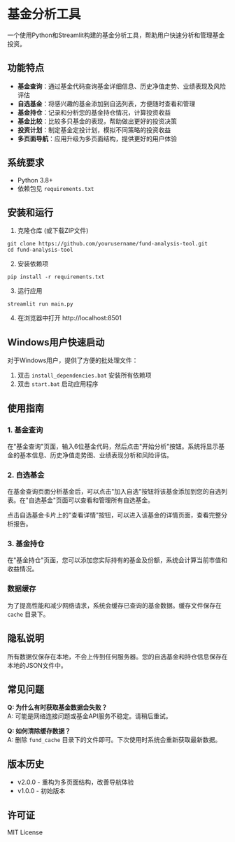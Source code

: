 # 基金分析工具

一个使用Python和Streamlit构建的基金分析工具，帮助用户快速分析和管理基金投资。

## 功能特点

- **基金查询**：通过基金代码查询基金详细信息、历史净值走势、业绩表现及风险评估
- **自选基金**：将感兴趣的基金添加到自选列表，方便随时查看和管理
- **基金持仓**：记录和分析您的基金持仓情况，计算投资收益
- **基金比较**：比较多只基金的表现，帮助做出更好的投资决策
- **投资计划**：制定基金定投计划，模拟不同策略的投资收益
- **多页面导航**：应用升级为多页面结构，提供更好的用户体验

## 系统要求

- Python 3.8+
- 依赖包见 `requirements.txt`

## 安装和运行

1. 克隆仓库 (或下载ZIP文件)

```
git clone https://github.com/yourusername/fund-analysis-tool.git
cd fund-analysis-tool
```

2. 安装依赖项

```
pip install -r requirements.txt
```

3. 运行应用

```
streamlit run main.py
```

4. 在浏览器中打开 http://localhost:8501

## Windows用户快速启动

对于Windows用户，提供了方便的批处理文件：

1. 双击 `install_dependencies.bat` 安装所有依赖项
2. 双击 `start.bat` 启动应用程序

## 使用指南

### 1. 基金查询

在"基金查询"页面，输入6位基金代码，然后点击"开始分析"按钮。系统将显示基金的基本信息、历史净值走势图、业绩表现分析和风险评估。

### 2. 自选基金

在基金查询页面分析基金后，可以点击"加入自选"按钮将该基金添加到您的自选列表。在"自选基金"页面可以查看和管理所有自选基金。

点击自选基金卡片上的"查看详情"按钮，可以进入该基金的详情页面，查看完整分析报告。

### 3. 基金持仓

在"基金持仓"页面，您可以添加您实际持有的基金及份额，系统会计算当前市值和收益情况。

### 数据缓存

为了提高性能和减少网络请求，系统会缓存已查询的基金数据。缓存文件保存在 `cache` 目录下。

## 隐私说明

所有数据仅保存在本地，不会上传到任何服务器。您的自选基金和持仓信息保存在本地的JSON文件中。

## 常见问题

**Q: 为什么有时获取基金数据会失败？**  
A: 可能是网络连接问题或基金API服务不稳定。请稍后重试。

**Q: 如何清除缓存数据？**  
A: 删除 `fund_cache` 目录下的文件即可。下次使用时系统会重新获取最新数据。

## 版本历史

- v2.0.0 - 重构为多页面结构，改善导航体验
- v1.0.0 - 初始版本

## 许可证

MIT License
